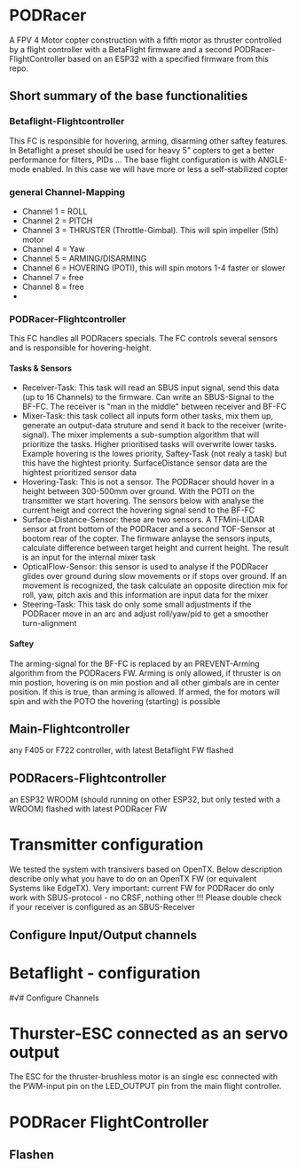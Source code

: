 # PODRacer
A FPV 4 Motor copter construction with a fifth motor as thruster controlled by a flight controller with a BetaFlight firmware and a second PODRacer-FlightController based on an ESP32 with a specified firmware from this repo.

## Short summary of the base functionalities
### Betaflight-Flightcontroller
This FC is responsible for hovering, arming, disarming other saftey features. In Betaflight a preset should be used for heavy 5" copters to get a better performance for filters, PIDs ...
The base flight configuration is with ANGLE-mode enabled. In this case we will have more or less a self-stabilized copter

### general Channel-Mapping
* Channel 1 = ROLL
* Channel 2 = PITCH
* Channel 3 = THRUSTER (Throttle-Gimbal). This will spin impeller (5th) motor
* Channel 4 = Yaw
* Channel 5 = ARMING/DISARMING
* Channel 6 = HOVERING (POTI), this will spin motors 1-4 faster or slower
* Channel 7 = free
* Channel 8 = free
* 
### PODRacer-Flightcontroller
This FC handles all PODRacers specials. The FC controls several sensors and is responsible for hovering-height.

#### Tasks & Sensors
- Receiver-Task: This task will read an SBUS input signal, send this data (up to 16 Channels) to the firmware. Can write an SBUS-Signal to the BF-FC. The receiver is "man in the middle" between receiver and BF-FC
- Mixer-Task: this task collect all inputs form other tasks, mix them up, generate an output-data struture and send it back to the receiver (write-signal). The mixer implements a sub-sumption algorithm that will prioritize the tasks. Higher prioritised tasks will overwrite lower tasks. Example hovering is the lowes priority, Saftey-Task (not realy a task) but this have the hightest priority. SurfaceDistance sensor data are the hightest prioritized sensor data
- Hovering-Task: This is not a sensor. The PODRacer should hover in a height between 300-500mm over ground. With the POTI on the transmitter we start hovering. The sensors below with analyse the current heigt and correct the hovering signal send to the BF-FC
- Surface-Distance-Sensor: these are two sensors. A TFMini-LIDAR sensor at front bottom of the PODRacer and a second TOF-Sensor at bootom rear of the copter. The firmware anlayse the sensors inputs, calculate difference between target height and current height. The result is an input for the internal mixer task
- OpticalFlow-Sensor: this sensor is used to analyse if the PODRacer glides over ground during slow movements or if stops over ground. If an movement is recognized, the task calculate an opposite direction mix for roll, yaw, pitch axis and this information are input data for the mixer
- Steering-Task: This task do only some small adjustments if the PODRacer move in an arc and adjust roll/yaw/pid to get a smoother turn-alignment
  
#### Saftey
The arming-signal for the BF-FC is replaced by an PREVENT-Arming algorithm from the PODRacers FW. Arming is only allowed, if thruster is on min postion, hovering is on min postion and all other gimbals are in center position. If this is true, than arming is allowed. If armed, the for motors will spin and with the POTO the hovering (starting) is possible

## Main-Flightcontroller
any F405 or F722 controller, with latest Betaflight FW flashed

## PODRacers-Flightcontroller
an ESP32 WROOM (should running on other ESP32, but only tested with a WROOM)
flashed with latest PODRacer FW


# Transmitter configuration
We tested the system with transivers based on OpenTX. Below description describe only what you have to do on an OpenTX FW (or equivalent Systems like EdgeTX).
Very important: current FW for PODRacer do only work with SBUS-protocol - no CRSF, nothing other !!! Please double check if your receiver is configured as an SBUS-Receiver

## Configure Input/Output channels


# Betaflight - configuration

#√# Configure Channels

# Thurster-ESC connected as an servo output
The ESC for the thruster-brushless motor is an single esc connected with the PWM-input pin on the LED_OUTPUT pin from the main flight controller.

# PODRacer FlightController
## Flashen


